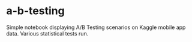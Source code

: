 # a-b-testing

Simple notebook displaying A/B Testing scenarios on Kaggle mobile app data. Various statistical tests run.
